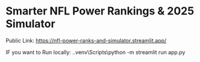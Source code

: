 ﻿# Smarter NFL Power Rankings & 2025 Simulator

Public Link: https://nfl-power-ranks-and-simulator.streamlit.app/

IF you want to Run locally:
.\.venv\Scripts\python -m streamlit run app.py

